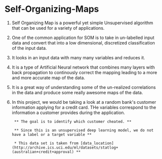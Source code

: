 # Self-Organizing-Maps


  1. Self Organizing Map is a powerful yet simple Unsupervised algorithm that can be used for a variety of applications.

  2. One of the common application for SOM is to take in un-labelled input data and convert that into a low dimensional, discretized classification of the input data.

  3. It looks in an input data with many many variables and reduces it.
  
  4. It is a type of Artificial Neural network that combines many layers with back propagation to continously correct the mapping leading to a more and more accurate map of the data.
  
  5. It is a great way of understanding some of the un-realized correlations in the data and produce some really awesome maps of the data.

  6. In this project, we would be taking a look at a random bank's customer information applying for a credit card. THe variables correspond to the information a customer provides during the application.
  
          ** The goal is to identify which customer cheated. **
  
          ** Since this is an unsupervised deep learning model, we do not have a label or a target variable **
          
          * This data set is taken from [data_location](http://archive.ics.uci.edu/ml/datasets/statlog+(australian+credit+approval) **
